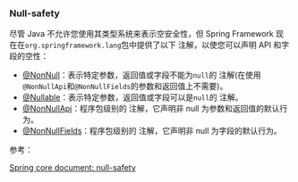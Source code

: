 ### Null-safety



尽管 Java 不允许您使用其类型系统来表示空安全性，但 Spring Framework 现在在`org.springframework.lang`包中提供了以下 注解，以使您可以声明 API 和字段的空性：

- [@NonNull](https://docs.spring.io/spring-framework/docs/5.1.3.RELEASE/javadoc-api/org/springframework/lang/NonNull.html)：表示特定参数，返回值或字段不能为`null`的 注解(在使用`@NonNullApi`和`@NonNullFields`的参数和返回值上不需要)。
- [@Nullable](https://docs.spring.io/spring-framework/docs/5.1.3.RELEASE/javadoc-api/org/springframework/lang/Nullable.html)：表示特定参数，返回值或字段可以是`null`的 注解。
- [@NonNullApi](https://docs.spring.io/spring-framework/docs/5.1.3.RELEASE/javadoc-api/org/springframework/lang/NonNullApi.html)：程序包级别的 注解，它声明非 null 为参数和返回值的默认行为。
- [@NonNullFields](https://docs.spring.io/spring-framework/docs/5.1.3.RELEASE/javadoc-api/org/springframework/lang/NonNullFields.html)：程序包级别的 注解，它声明非 null 为字段的默认行为。



参考：

[Spring core document: null-safety](https://docs.spring.io/spring-framework/docs/current/reference/html/core.html#null-safety)

